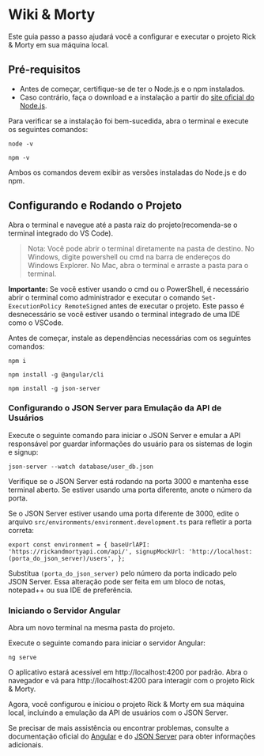 # Wiki & Morty

Este guia passo a passo ajudará você a configurar e executar o projeto Rick & Morty em sua máquina local.

## Pré-requisitos

- Antes de começar, certifique-se de ter o Node.js e o npm instalados.
- Caso contrário, faça o download e a instalação a partir do [site oficial do Node.js](https://nodejs.org/en/download).

Para verificar se a instalação foi bem-sucedida, abra o terminal e execute os seguintes comandos:

`node -v`

`npm -v`

Ambos os comandos devem exibir as versões instaladas do Node.js e do npm.

## Configurando e Rodando o Projeto

Abra o terminal e navegue até a pasta raiz do projeto(recomenda-se o terminal integrado do VS Code).

> Nota: Você pode abrir o terminal diretamente na pasta de destino. No Windows, digite powershell ou cmd na barra de endereços do  Windows Explorer. No Mac, abra o terminal e arraste a pasta para o terminal.

**Importante:** Se você estiver usando o cmd ou o PowerShell, é necessário abrir o terminal como administrador e executar o comando `Set-ExecutionPolicy RemoteSigned` antes de executar o projeto. Este passo é desnecessário se você estiver usando o terminal integrado de uma IDE como o VSCode.

Antes de começar, instale as dependências necessárias com os seguintes comandos:

`npm i`

`npm install -g @angular/cli`

`npm install -g json-server`

### Configurando o JSON Server para Emulação da API de Usuários

Execute o seguinte comando para iniciar o JSON Server e emular a API responsável por guardar informações do usuário para os sistemas de login e signup:

`json-server --watch database/user_db.json`

Verifique se o JSON Server está rodando na porta 3000 e mantenha esse terminal aberto. Se estiver usando uma porta diferente, anote o número da porta.

Se o JSON Server estiver usando uma porta diferente de 3000, edite o arquivo `src/environments/environment.development.ts` para refletir a porta correta:

 `export const environment = {
 baseUrlAPI: 'https://rickandmortyapi.com/api/',
 signupMockUrl: 'http://localhost:(porta_do_json_server)/users',
};`

Substitua `(porta_do_json_server)` pelo número da porta indicado pelo JSON Server.
Essa alteração pode ser feita em um bloco de notas, notepad++ ou sua IDE de preferência.

### Iniciando o Servidor Angular

Abra um novo terminal na mesma pasta do projeto.

Execute o seguinte comando para iniciar o servidor Angular:

`ng serve`

O aplicativo estará acessível em http://localhost:4200 por padrão. Abra o navegador e vá para http://localhost:4200 para interagir com o projeto Rick & Morty.

Agora, você configurou e iniciou o projeto Rick & Morty em sua máquina local, incluindo a emulação da API de usuários com o JSON Server.

Se precisar de mais assistência ou encontrar problemas, consulte a documentação oficial do [Angular](https://angular.io/docs) e do [JSON Server](https://www.npmjs.com/package/json-server) para obter informações adicionais.
